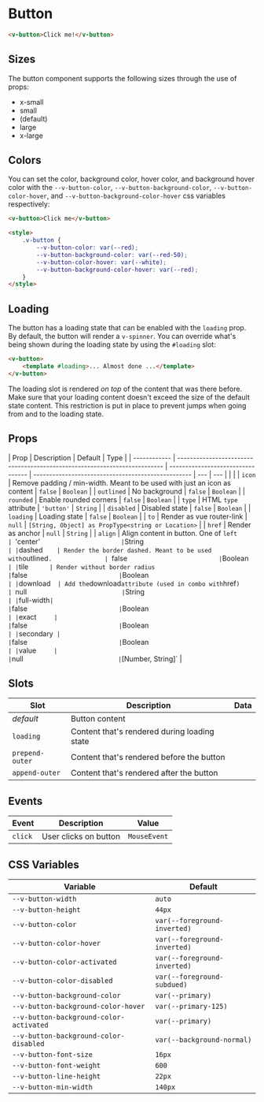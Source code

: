 # Button

```html
<v-button>Click me!</v-button>
```

## Sizes

The button component supports the following sizes through the use of props:

- x-small
- small
- (default)
- large
- x-large

## Colors

You can set the color, background color, hover color, and background hover color with the `--v-button-color`,
`--v-button-background-color`, `--v-button-color-hover`, and `--v-button-background-color-hover` css variables
respectively:

```html
<v-button>Click me</v-button>

<style>
	.v-button {
		--v-button-color: var(--red);
		--v-button-background-color: var(--red-50);
		--v-button-color-hover: var(--white);
		--v-button-background-color-hover: var(--red);
	}
</style>
```

## Loading

The button has a loading state that can be enabled with the `loading` prop. By default, the button will render a
`v-spinner`. You can override what's being shown during the loading state by using the `#loading` slot:

```html
<v-button>
	<template #loading>... Almost done ...</template>
</v-button>
```

The loading slot is rendered _on top_ of the content that was there before. Make sure that your loading content doesn't
exceed the size of the default state content. This restriction is put in place to prevent jumps when going from and to
the loading state.

## Props

| Prop         | Description                                                               | Default                           | Type                                               |
| ------------ | ------------------------------------------------------------------------- | --------------------------------- | -------------------------------------------------- | --- | --- |
| <!--         | `block`                                                                   | Enable full width (display block) | `false`                                            |     | --> |
| `icon`       | Remove padding / min-width. Meant to be used with just an icon as content | `false`                           | `Boolean`                                          |
| `outlined`   | No background                                                             | `false`                           | `Boolean`                                          |
| `rounded`    | Enable rounded corners                                                    | `false`                           | `Boolean`                                          |
| `type`       | HTML `type` attribute                                                     | `'button'`                        | `String`                                           |
| `disabled`   | Disabled state                                                            | `false`                           | `Boolean`                                          |
| `loading`    | Loading state                                                             | `false`                           | `Boolean`                                          |
| `to`         | Render as vue router-link                                                 | `null`                            | `[String, Object] as PropType<string or Location>` |
| `href`       | Render as anchor                                                          | `null`                            | `String`                                           |
| `align`      | Align content in button. One of `left                                     | `'center'`                        | `String`                                           |
| `dashed`     | Render the border dashed. Meant to be used with `outlined`.               | `false`                           | `Boolean`                                          |
| `tile`       | Render without border radius                                              | `false`                           | `Boolean`                                          |
| `download`   | Add the `download` attribute (used in combo with `href`)                  | `null`                            | `String`                                           |
| `full-width` |                                                                           | `false`                           | `Boolean`                                          |
| `exact`      |                                                                           | `false`                           | `Boolean`                                          |
| `secondary`  |                                                                           | `false`                           | `Boolean`                                          |
| `value`      |                                                                           | `null`                            | `[Number, String]`                                 |

## Slots

| Slot            | Description                                  | Data |
| --------------- | -------------------------------------------- | ---- |
| _default_       | Button content                               |      |
| `loading`       | Content that's rendered during loading state |      |
| `prepend-outer` | Content that's rendered before the button    |      |
| `append-outer`  | Content that's rendered after the button     |      |

## Events

| Event   | Description           | Value        |
| ------- | --------------------- | ------------ |
| `click` | User clicks on button | `MouseEvent` |

## CSS Variables

| Variable                                | Default                      |
| --------------------------------------- | ---------------------------- |
| `--v-button-width`                      | `auto`                       |
| `--v-button-height`                     | `44px`                       |
| `--v-button-color`                      | `var(--foreground-inverted)` |
| `--v-button-color-hover`                | `var(--foreground-inverted)` |
| `--v-button-color-activated`            | `var(--foreground-inverted)` |
| `--v-button-color-disabled`             | `var(--foreground-subdued)`  |
| `--v-button-background-color`           | `var(--primary)`             |
| `--v-button-background-color-hover`     | `var(--primary-125)`         |
| `--v-button-background-color-activated` | `var(--primary)`             |
| `--v-button-background-color-disabled`  | `var(--background-normal)`   |
| `--v-button-font-size`                  | `16px`                       |
| `--v-button-font-weight`                | `600`                        |
| `--v-button-line-height`                | `22px`                       |
| `--v-button-min-width`                  | `140px`                      |
